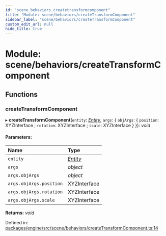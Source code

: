 ```yaml
---
id: "scene_behaviors_createtransformcomponent"
title: "Module: scene/behaviors/createTransformComponent"
sidebar_label: "scene/behaviors/createTransformComponent"
custom_edit_url: null
hide_title: true
---
```


# Module: scene/behaviors/createTransformComponent

## Functions

### createTransformComponent

▸ **createTransformComponent**(`entity`: [*Entity*](../classes/ecs_classes_entity.entity.md), `args`: { `objArgs`: { `position`: XYZInterface ; `rotation`: XYZInterface ; `scale`: XYZInterface  }  }): *void*

#### Parameters:

Name | Type |
:------ | :------ |
`entity` | [*Entity*](../classes/ecs_classes_entity.entity.md) |
`args` | *object* |
`args.objArgs` | *object* |
`args.objArgs.position` | XYZInterface |
`args.objArgs.rotation` | XYZInterface |
`args.objArgs.scale` | XYZInterface |

**Returns:** *void*

Defined in: [packages/engine/src/scene/behaviors/createTransformComponent.ts:14](https://github.com/xr3ngine/xr3ngine/blob/716a06460/packages/engine/src/scene/behaviors/createTransformComponent.ts#L14)
